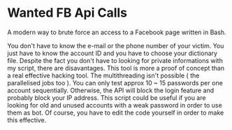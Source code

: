# Wanted FB Api Calls
A modern way to brute force an access to a Facebook page written in Bash. 

You don't have to know the e-mail or the phone number of your victim. You just have to know the account ID and you have to choose your dictionary file. Despite the fact you don't have to looking for private informations with my script, there are disavantages.
This tool is more a proof of concept than a real effective hacking tool. The multithreading isn't possible ( the parallelised jobs too ). You can only test approx 10 ~ 15 passwords per one account sequentially. Otherwise, the API will block the login feature and probably block your IP address. This script could be useful if you are looking for old and unused accounts with a weak password in order to use them as bot. Of course, you have to edit the code yourself in order to make this effective.
